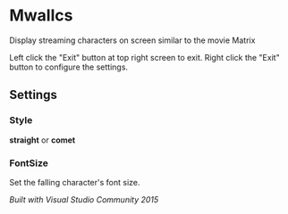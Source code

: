 # Mwallcs
Display streaming characters on screen similar to the movie Matrix

Left click the "Exit" button at top right screen to exit. Right click the "Exit"
button to configure the settings.

## Settings

### Style

**straight**
or
**comet**

### FontSize

Set the falling character's font size.


_Built with Visual Studio Community 2015_
